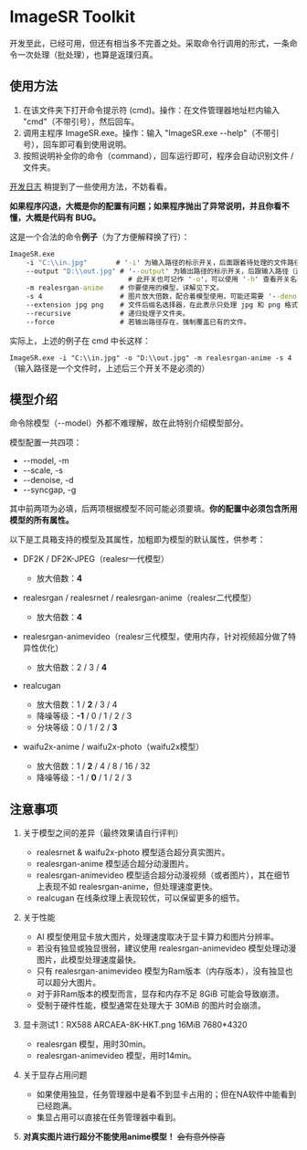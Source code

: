 # ImageSR Toolkit

开发至此，已经可用，但还有相当多不完善之处。采取命令行调用的形式，一条命令一次处理（批处理），也算是返璞归真。

## 使用方法

1. 在该文件夹下打开命令提示符 (cmd)。操作：在文件管理器地址栏内输入 "cmd"（不带引号），然后回车。
2. 调用主程序 ImageSR.exe。操作：输入 "ImageSR.exe --help"（不带引号），回车即可看到使用说明。
3. 按照说明补全你的命令（command），回车运行即可，程序会自动识别文件 / 文件夹。

[开发日志](https://www.bilibili.com/video/BV1jJVuzBEDD) 稍提到了一些使用方法，不妨看看。

**如果程序闪退，大概是你的配置有问题；如果程序抛出了异常说明，并且你看不懂，大概是代码有 BUG。**

这是一个合法的命令**例子**（为了方便解释换了行）：

```bat
ImageSR.exe
	-i "C:\\in.jpg"       # '-i' 为输入路径的标示开关，后面跟着待处理的文件路径（这里是 `C:\in.jpg`）。注意转义字符 "\\"。
	--output "D:\\out.jpg" # '--output' 为输出路径的标示开关，后跟输入路径（这里是 `D:\out.jpg`）。
	                         # 此开关也可记作 '-o'，可以使用 '-h' 查看开关名称。
	-m realesrgan-anime    # 你要使用的模型，详解见下文。
	-s 4                   # 图片放大倍数，配合着模型使用，可能还需要 '--denoise' 和 '--syncgap' 开关。
	--extension jpg png    # 文件后缀名选择器，在此表示只处理 jpg 和 png 格式的图片。
	--recursive            # 递归处理子文件夹。
	--force                # 若输出路径存在，强制覆盖已有的文件。
```

实际上，上述的例子在 cmd 中长这样：

`ImageSR.exe -i "C:\\in.jpg" -o "D:\\out.jpg" -m realesrgan-anime -s 4`（输入路径是一个文件时，上述后三个开关不是必须的）

## 模型介绍

命令除模型（--model）外都不难理解，故在此特别介绍模型部分。

模型配置一共四项：

- --model, -m
- --scale, -s
- --denoise, -d
- --syncgap, -g

其中前两项为必填，后两项根据模型不同可能必须要填。**你的配置中必须包含所用模型的所有属性。**

以下是工具箱支持的模型及其属性，加粗即为模型的默认属性，供参考：

- DF2K / DF2K-JPEG（realesr一代模型）
  
    - 放大倍数：**4**

- realesrgan / realesrnet / realesrgan-anime（realesr二代模型）
  
    - 放大倍数：**4**

- realesrgan-animevideo（realesr三代模型，使用内存，针对视频超分做了特异性优化）
  
    - 放大倍数：2 / 3 / **4**

- realcugan
  
    - 放大倍数：1 / **2** / 3 / 4
    - 降噪等级：**-1** / 0 / 1 / 2 / 3
    - 分块等级：0 / 1 / 2 / **3**

- waifu2x-anime / waifu2x-photo（waifu2x模型）
  
    - 放大倍数：1 / **2** / 4 / 8 / 16 / 32
    - 降噪等级：-1 / **0** / 1 / 2 / 3

## 注意事项

1. 关于模型之间的差异（最终效果请自行评判）

    - realesrnet & waifu2x-photo 模型适合超分真实图片。
    - realesrgan-anime 模型适合超分动漫图片。
    - realesrgan-animevideo 模型适合超分动漫视频（或者图片），其在细节上表现不如 realesrgan-anime，但处理速度更快。
    - realcugan 在线条纹理上表现较优，可以保留更多的细节。
   
3. 关于性能

    - AI 模型使用显卡放大图片，处理速度取决于显卡算力和图片分辨率。
    - 若没有独显或独显很弱，建议使用 realesrgan-animevideo 模型处理动漫图片，此模型处理速度最快。
    - 只有 realesrgan-animevideo 模型为Ram版本（内存版本），没有独显也可以超分大图片。
    - 对于非Ram版本的模型而言，显存和内存不足 $8\text{GiB}$ 可能会导致崩溃。
    - 受制于硬件性能，模型通常在处理大于 $30\text{MiB}$ 的图片时会崩溃。

4. 显卡测试1：RX588 ARCAEA-8K-HKT.png 16MiB 7680*4320 

    - realesrgan 模型，用时30min。
    - realesrgan-animevideo 模型，用时14min。

5. 关于显存占用问题

    - 如果使用独显，任务管理器中是看不到显卡占用的；但在NA软件中能看到已经跑满。
    - 集显占用可以直接在任务管理器中看到。

6. **对真实图片进行超分不能使用anime模型！** ~~会有意外惊喜~~
